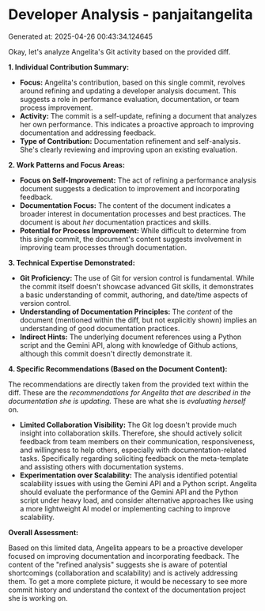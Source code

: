 # Developer Analysis - panjaitangelita
Generated at: 2025-04-26 00:43:34.124645

Okay, let's analyze Angelita's Git activity based on the provided diff.

**1. Individual Contribution Summary:**

*   **Focus:** Angelita's contribution, based on this single commit, revolves around refining and updating a developer analysis document. This suggests a role in performance evaluation, documentation, or team process improvement.
*   **Activity:** The commit is a self-update, refining a document that analyzes her own performance. This indicates a proactive approach to improving documentation and addressing feedback.
*   **Type of Contribution:** Documentation refinement and self-analysis. She's clearly reviewing and improving upon an existing evaluation.

**2. Work Patterns and Focus Areas:**

*   **Focus on Self-Improvement:**  The act of refining a performance analysis document suggests a dedication to improvement and incorporating feedback.
*   **Documentation Focus:** The content of the document indicates a broader interest in documentation processes and best practices.  The document is about *her* documentation practices and skills.
*   **Potential for Process Improvement:** While difficult to determine from this single commit, the document's content suggests involvement in improving team processes through documentation.

**3. Technical Expertise Demonstrated:**

*   **Git Proficiency:** The use of Git for version control is fundamental. While the commit itself doesn't showcase advanced Git skills, it demonstrates a basic understanding of commit, authoring, and date/time aspects of version control.
*   **Understanding of Documentation Principles:**  The *content* of the document (mentioned within the diff, but not explicitly shown) implies an understanding of good documentation practices.
*   **Indirect Hints:**  The underlying document references using a Python script and the Gemini API, along with knowledge of Github actions, although this commit doesn't directly demonstrate it.

**4. Specific Recommendations (Based on the Document Content):**

The recommendations are directly taken from the provided text within the diff. These are the *recommendations for Angelita that are described in the documentation she is updating.*  These are what she is *evaluating herself* on.

*   **Limited Collaboration Visibility:** The Git log doesn't provide much insight into collaboration skills. Therefore, she should actively solicit feedback from team members on their communication, responsiveness, and willingness to help others, especially with documentation-related tasks.  Specifically regarding soliciting feedback on the meta-template and assisting others with documentation systems.
*   **Experimentation over Scalability:**  The analysis identified potential scalability issues with using the Gemini API and a Python script. Angelita should evaluate the performance of the Gemini API and the Python script under heavy load, and consider alternative approaches like using a more lightweight AI model or implementing caching to improve scalability.

**Overall Assessment:**

Based on this limited data, Angelita appears to be a proactive developer focused on improving documentation and incorporating feedback.  The content of the "refined analysis" suggests she is aware of potential shortcomings (collaboration and scalability) and is actively addressing them.  To get a more complete picture, it would be necessary to see more commit history and understand the context of the documentation project she is working on.
